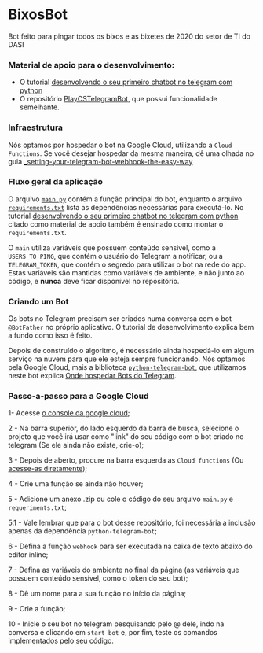 # BixosBot
Bot feito para pingar todos os bixos e as bixetes de 2020 do setor de TI do DASI

### Material de apoio para o desenvolvimento:

- O tutorial [desenvolvendo o seu primeiro chatbot no telegram com python](https://medium.com/@mdcg.dev/desenvolvendo-o-seu-primeiro-chatbot-no-telegram-com-python-a9ad787bdf6)
- O repositório [PlayCSTelegramBot](https://github.com/Kerooker/PlayCSTelegramBot), que possui funcionalidade semelhante.

### Infraestrutura

Nós optamos por hospedar o bot na Google Cloud, utilizando a `Cloud Functions`. Se você desejar hospedar da mesma maneira, dê uma olhada no guia [_setting-your-telegram-bot-webhook-the-easy-way](https://medium.com/@xabaras/setting-your-telegram-bot-webhook-the-easy-way-c7577b2d6f72)

### Fluxo geral da aplicação

O arquivo [`main.py`](/main.py) contém a função principal do bot, enquanto o arquivo [`requirements.txt`](/requirements.txt) lista as dependências necessárias para executá-lo. No tutorial [desenvolvendo o seu primeiro chatbot no telegram com python](https://medium.com/@mdcg.dev/desenvolvendo-o-seu-primeiro-chatbot-no-telegram-com-python-a9ad787bdf6) citado como material de apoio também é ensinado como montar o `requirements.txt`.

O `main` utiliza variáveis que possuem conteúdo sensível, como a `USERS_TO_PING`, que contém o usuário do Telegram a notificar, ou a `TELEGRAM_TOKEN`, que contém o segredo para utilizar o bot na rede do app. Estas variáveis são mantidas como variáveis de ambiente, e não junto ao código, e **nunca** deve ficar disponível no repositório.

### Criando um Bot

Os bots no Telegram precisam ser criados numa conversa com o bot `@BotFather` no próprio aplicativo. O tutorial de desenvolvimento explica bem a fundo como isso é feito.

Depois de construído o algoritmo, é necessário ainda hospedá-lo em algum serviço na nuvem para que ele esteja sempre funcionando. Nós optamos pela Google Cloud, mais a biblioteca [`python-telegram-bot`](https://github.com/python-telegram-bot/python-telegram-bot), que utilizamos neste bot explica [Onde hospedar Bots do Telegram](https://github.com/python-telegram-bot/python-telegram-bot/wiki/Where-to-host-Telegram-Bots).


### Passo-a-passo para a Google Cloud

1- Acesse [o console da google cloud](https://console.cloud.google.com/home/);

2 - Na barra superior, do lado esquerdo da barra de busca, selecione o projeto que você irá usar como "link" do seu código com
o bot criado no telegram (Se ele ainda não existe, crie-o);

3 - Depois de aberto, procure na barra esquerda as `Cloud functions` (Ou [acesse-as diretamente](https://console.cloud.google.com/functions/list));

4 - Crie uma função se ainda não houver;

5 - Adicione um anexo .zip ou cole o código do seu arquivo `main.py` e `requeriments.txt`;

   5.1 - Vale lembrar que para o bot desse repositório, foi necessária a inclusão apenas da dependência `python-telegram-bot`;

6 - Defina a função `webhook` para ser executada na caixa de texto abaixo do editor inline;

7 - Defina as variáveis do ambiente no final da página (as variáveis que possuem conteúdo sensível, como o token do seu bot);

8 - Dê um nome para a sua função no início da página;

9 - Crie a função;

10 - Inicie o seu bot no telegram pesquisando pelo @ dele, indo na conversa e clicando em `start bot` e, por fim, teste os comandos implementados pelo seu código.

